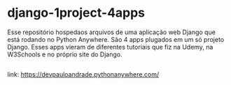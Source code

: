 # django-1project-4apps
Esse repositório hospedaos arquivos de uma aplicação web Django que está rodando no Python Anywhere. São 4 apps plugados em um só projeto Django. Esses apps vieram de diferentes tutoriais que fiz na Udemy, na W3Schools e no próprio site do Django.

##

link: https://devpauloandrade.pythonanywhere.com/
